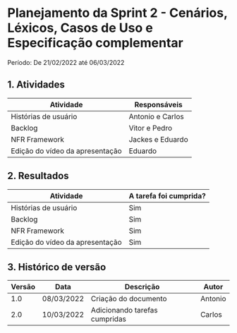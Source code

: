 # Planejamento da Sprint 2 - Cenários, Léxicos, Casos de Uso e Especificação complementar

Período: De 21/02/2022 até 06/03/2022

## 1. Atividades

| Atividade                       | Responsáveis     |
| ------------------------------- | ---------------- |
| Histórias de usuário            | Antonio e Carlos |
| Backlog                         | Vitor e Pedro    |
| NFR Framework                   | Jackes e Eduardo |
| Edição do vídeo da apresentação | Eduardo          |

## 2. Resultados

| Atividade                       | A tarefa foi cumprida? |
| ------------------------------- | ---------------------- |
| Histórias de usuário            | Sim                    |
| Backlog                         | Sim                    |
| NFR Framework                   | Sim                    |
| Edição do vídeo da apresentação | Sim                    |

## 3. Histórico de versão

| Versão | Data       | Descrição                     | Autor   |
| ------ | ---------- | ----------------------------- | ------- |
| 1.0    | 08/03/2022 | Criação do documento          | Antonio |
| 2.0    | 10/03/2022 | Adicionando tarefas cumpridas | Carlos  |
